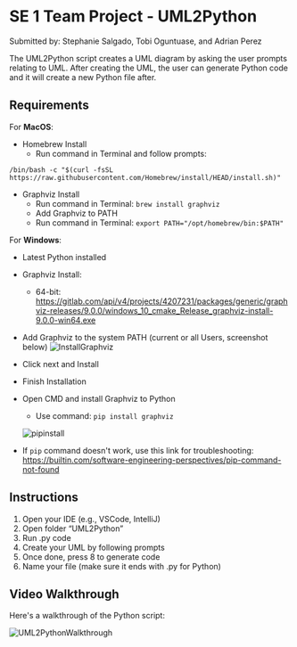 # SE 1 Team Project - UML2Python

Submitted by: Stephanie Salgado, Tobi Oguntuase, and Adrian Perez

The UML2Python script creates a UML diagram by asking the user prompts relating to UML. After creating the UML, the user can generate Python code and it will create a new Python file after.

## Requirements

For **MacOS**:
- Homebrew Install
    - Run command in Terminal and follow prompts:
      
`/bin/bash -c "$(curl -fsSL https://raw.githubusercontent.com/Homebrew/install/HEAD/install.sh)"`
- Graphviz Install
    - Run command in Terminal:
    `brew install graphviz`
    - Add Graphviz to PATH
    - Run command in Terminal:
    `export PATH="/opt/homebrew/bin:$PATH"`

For **Windows**:
- Latest Python installed
- Graphviz Install:
    - 64-bit: https://gitlab.com/api/v4/projects/4207231/packages/generic/graphviz-releases/9.0.0/windows_10_cmake_Release_graphviz-install-9.0.0-win64.exe
- Add Graphviz to the system PATH (current or all Users, screenshot below)
![InstallGraphviz](https://github.com/adrianp336/UML2Python/assets/111796949/203c1b78-fa67-4159-aa75-26564dc4de6d)


- Click next and Install
- Finish Installation
- Open CMD and install Graphviz to Python
    - Use command: `pip install graphviz`
  
    ![pipinstall](https://github.com/adrianp336/UML2Python/assets/111796949/3143fec1-f28f-4e31-93fb-00b78ba759d7)

- If `pip` command doesn't work, use this link for troubleshooting: https://builtin.com/software-engineering-perspectives/pip-command-not-found

    
## Instructions

1. Open your IDE (e.g., VSCode, IntelliJ)
2. Open folder “UML2Python”
3. Run .py code
4. Create your UML by following prompts
5. Once done, press 8 to generate code
6. Name your file (make sure it ends with .py for Python)




## Video Walkthrough

Here's a walkthrough of the Python script:

![UML2PythonWalkthrough](https://github.com/adrianp336/UML2Python/assets/111796949/3e670fec-2f28-4ad9-ae7a-77c5e24cd2a9)


